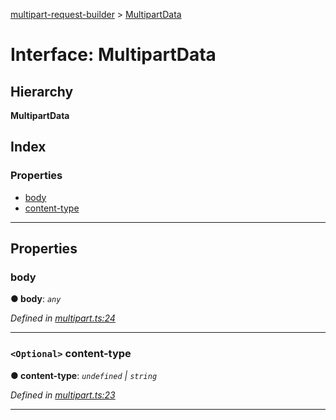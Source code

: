 [multipart-request-builder](../README.md) > [MultipartData](../interfaces/multipartdata.md)

# Interface: MultipartData

## Hierarchy

**MultipartData**

## Index

### Properties

* [body](multipartdata.md#body)
* [content-type](multipartdata.md#content_type)

---

## Properties

<a id="body"></a>

###  body

**● body**: *`any`*

*Defined in [multipart.ts:24](https://github.axa.com/Digital/bauta-nodejs/blob/4798ac7/packages/multipart-request-builder/src/multipart.ts#L24)*

___
<a id="content_type"></a>

### `<Optional>` content-type

**● content-type**: *`undefined` \| `string`*

*Defined in [multipart.ts:23](https://github.axa.com/Digital/bauta-nodejs/blob/4798ac7/packages/multipart-request-builder/src/multipart.ts#L23)*

___

